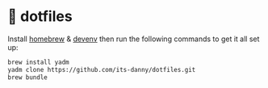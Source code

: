 # 🫦 dotfiles

Install [homebrew](https://brew.sh/) & [devenv](https://devenv.sh/) then
run the following commands to get it all set up:

```bash
brew install yadm
yadm clone https://github.com/its-danny/dotfiles.git
brew bundle
```
